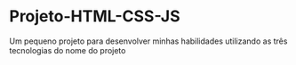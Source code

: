 # Projeto-HTML-CSS-JS
Um pequeno projeto para desenvolver minhas habilidades utilizando as três tecnologias do nome do projeto
